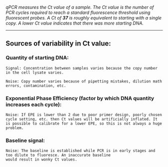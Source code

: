 *qPCR measures the Ct value of a sample. The Ct value is the number of PCR cycles required to reach a standard fluorescence threshold using fluorescent probes. A Ct of **37** is roughly equivalent to starting with a single copy. A lower Ct value indicates that there was more starting DNA.*

---

## Sources of variability in Ct value: 


### Quantity of starting DNA:
    Signal: Concentration between samples varies because the copy number in the cell lysate varies.

    Noise: Copy number varies because of pipetting mistakes, dilution math errors, contamination, etc.

### Exponential Phase Efficiency (factor by which DNA quantity increases each cycle):
    Noise: If EPE is lower than 2 due to poor primer design, poorly chosen cycle setting, etc. then Ct values will be artificially inflated. It is possible to calibrate for a lower EPE, so this is not always a huge problem.

### Baseline signal:
    Noise: The baseline is established while PCR is in early stages and too dilute to fluoresce. An inaccurate baseline
    would result in wonky Ct values.